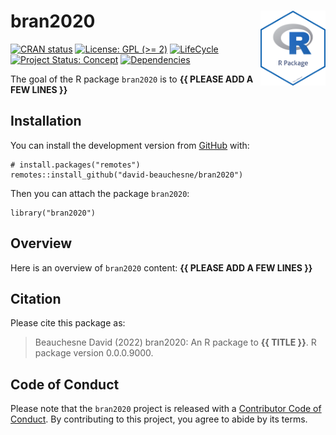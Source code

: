 <!-- README.md is generated from README.Rmd. Please edit that file -->

# bran2020 <img src="man/figures/package-sticker.png" align="right" style="float:right; height:120px;"/>

<!-- badges: start -->

[![CRAN
status](https://www.r-pkg.org/badges/version/bran2020)](https://CRAN.R-project.org/package=bran2020)
[![License: GPL (&gt;=
2)](https://img.shields.io/badge/License-GPL%20%28%3E%3D%202%29-blue.svg)](https://choosealicense.com/licenses/gpl-2.0/)
[![LifeCycle](https://img.shields.io/badge/lifecycle-experimental-orange)](https://lifecycle.r-lib.org/articles/stages.html#experimental)
[![Project Status:
Concept](https://www.repostatus.org/badges/latest/concept.svg)](https://www.repostatus.org/#concept)
[![Dependencies](https://img.shields.io/badge/dependencies-0/0-brightgreen?style=flat)](#)
<!-- badges: end -->

The goal of the R package `bran2020` is to **{{ PLEASE ADD A FEW LINES
}}**

## Installation

You can install the development version from
[GitHub](https://github.com/) with:

    # install.packages("remotes")
    remotes::install_github("david-beauchesne/bran2020")

Then you can attach the package `bran2020`:

    library("bran2020")

## Overview

Here is an overview of `bran2020` content: **{{ PLEASE ADD A FEW LINES
}}**

## Citation

Please cite this package as:

> Beauchesne David (2022) bran2020: An R package to **{{ TITLE }}**. R
> package version 0.0.0.9000.

## Code of Conduct

Please note that the `bran2020` project is released with a [Contributor
Code of
Conduct](https://contributor-covenant.org/version/2/0/CODE_OF_CONDUCT.html).
By contributing to this project, you agree to abide by its terms.
